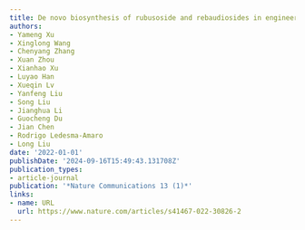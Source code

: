 ```yaml
---
title: De novo biosynthesis of rubusoside and rebaudiosides in engineered yeasts
authors:
- Yameng Xu
- Xinglong Wang
- Chenyang Zhang
- Xuan Zhou
- Xianhao Xu
- Luyao Han
- Xueqin Lv
- Yanfeng Liu
- Song Liu
- Jianghua Li
- Guocheng Du
- Jian Chen
- Rodrigo Ledesma-Amaro
- Long Liu
date: '2022-01-01'
publishDate: '2024-09-16T15:49:43.131708Z'
publication_types:
- article-journal
publication: '*Nature Communications 13 (1)*'
links:
- name: URL
  url: https://www.nature.com/articles/s41467-022-30826-2
---
```

